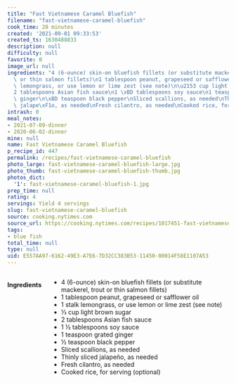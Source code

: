 ```yaml
---
title: "Fast Vietnamese Caramel Bluefish"
filename: "fast-vietnamese-caramel-bluefish"
cook_time: 20 minutes
created: '2021-09-01 09:33:53'
created_ts: 1630488833
description: null
difficulty: null
favorite: 0
image_url: null
ingredients: "4 (6-ounce) skin-on bluefish fillets (or substitute mackerel, trout\
  \ or thin salmon fillets)\n1 tablespoon peanut, grapeseed or safflower oil\n1 stalk\
  \ lemongrass, or use lemon or lime zest (see note)\n\u2153 cup light brown sugar\n\
  2 tablespoons Asian fish sauce\n1 \xBD tablespoons soy sauce\n1 teaspoon grated\
  \ ginger\n\xBD teaspoon black pepper\nSliced scallions, as needed\nThinly sliced\
  \ jalape\xF1o, as needed\nFresh cilantro, as needed\nCooked rice, for serving (optional)"
intrash: 0
meal_notes:
- 2021-07-09-dinner
- 2020-06-02-dinner
mine: null
name: Fast Vietnamese Caramel Bluefish
p_recipe_id: 447
permalink: /recipes/fast-vietnamese-caramel-bluefish
photo_large: fast-vietnamese-caramel-bluefish-large.jpg
photo_thumb: fast-vietnamese-caramel-bluefish-thumb.jpg
photos_dict:
  '1': fast-vietnamese-caramel-bluefish-1.jpg
prep_time: null
rating: 4
servings: Yield 4 servings
slug: fast-vietnamese-caramel-bluefish
source: cooking.nytimes.com
source_url: https://cooking.nytimes.com/recipes/1017451-fast-vietnamese-caramel-bluefish
tags:
- blue fish
total_time: null
type: null
uid: E557AA97-6162-49E3-A7E6-7D32CC383B53-11450-00014F58E1107A53
---
```

<div class="columns large-7 small-12" id="writeup">	</div><!-- #writeup -->
</div><!-- #row-one -->
<div class="row" id="row-two">	<div class="columns large-4 small-12" id="ingredients"><h4>Ingredients</h4><div class="box box-ingredients content"><ul>
<li>4 (6-ounce) skin-on bluefish fillets (or substitute mackerel, trout or thin salmon fillets)</li>
<li>1 tablespoon peanut, grapeseed or safflower oil</li>
<li>1 stalk lemongrass, or use lemon or lime zest (see note)</li>
<li>⅓ cup light brown sugar</li>
<li>2 tablespoons Asian fish sauce</li>
<li>1 ½ tablespoons soy sauce</li>
<li>1 teaspoon grated ginger</li>
<li>½ teaspoon black pepper</li>
<li>Sliced scallions, as needed</li>
<li>Thinly sliced jalapeño, as needed</li>
<li>Fresh cilantro, as needed</li>
<li>Cooked rice, for serving (optional)</li>
</ul>
</div>	</div>	<div class="columns large-6 small-12" id="directions">	</div>